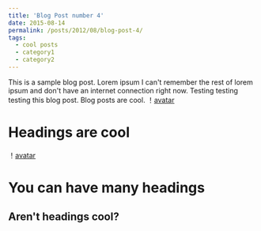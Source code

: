 ```yaml
---
title: 'Blog Post number 4'
date: 2015-08-14
permalink: /posts/2012/08/blog-post-4/
tags:
  - cool posts
  - category1
  - category2
---
```


This is a sample blog post. Lorem ipsum I can't remember the rest of lorem ipsum and don't have an internet connection right now. Testing testing testing this blog post. Blog posts are cool.
！[avatar](/images/500x300.png)

Headings are cool
======
！[avatar](/images/500x300.png)

You can have many headings
======

Aren't headings cool?
------
